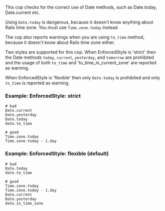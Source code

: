 This cop checks for the correct use of Date methods,
such as Date.today, Date.current etc.

Using `Date.today` is dangerous, because it doesn't know anything about
Rails time zone. You must use `Time.zone.today` instead.

The cop also reports warnings when you are using `to_time` method,
because it doesn't know about Rails time zone either.

Two styles are supported for this cop. When EnforcedStyle is 'strict'
then the Date methods `today`, `current`, `yesterday`, and `tomorrow`
are prohibited and the usage of both `to_time`
and 'to_time_in_current_zone' are reported as warning.

When EnforcedStyle is 'flexible' then only `Date.today` is prohibited
and only `to_time` is reported as warning.

### Example: EnforcedStyle: strict
    # bad
    Date.current
    Date.yesterday
    Date.today
    date.to_time

    # good
    Time.zone.today
    Time.zone.today - 1.day

### Example: EnforcedStyle: flexible (default)
    # bad
    Date.today
    date.to_time

    # good
    Time.zone.today
    Time.zone.today - 1.day
    Date.current
    Date.yesterday
    date.in_time_zone
